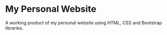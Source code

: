 # My Personal Website
A working product of my personal website using HTML, CSS and Bootstrap libraries.
